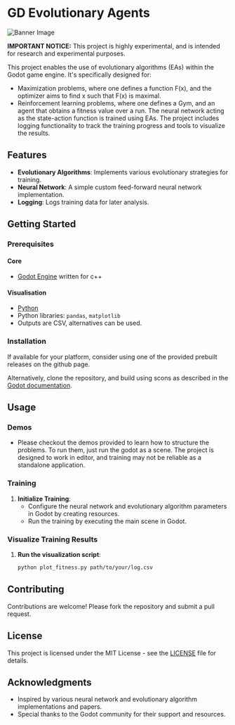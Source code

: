 # GD Evolutionary Agents

![Banner Image](https://github.com/JorisAR/JarEvolutionaryAgents/blob/main/banner.png?raw=true)

**IMPORTANT NOTICE:**
This project is highly experimental, and is intended for research and experimental purposes.

This project enables the use of evolutionary algorithms (EAs) within the Godot game engine. It's specifically designed for:
- Maximization problems, where one defines a function F(x), and the optimizer aims to find x such that F(x) is maximal.
- Reinforcement learning problems, where one defines a Gym, and an agent that obtains a fitness value over a run. The neural network acting as the state-action function is trained using EAs.
The project includes logging functionality to track the training progress and tools to visualize the results.

## Features

- **Evolutionary Algorithms**: Implements various evolutionary strategies for training.
- **Neural Network**: A simple custom feed-forward neural network implementation.
- **Logging**: Logs training data for later analysis.

## Getting Started

### Prerequisites

#### Core
- [Godot Engine](https://godotengine.org/download) written for c++

#### Visualisation
- [Python](https://www.python.org/downloads/)
- Python libraries: `pandas`, `matplotlib`
- Outputs are CSV, alternatives can be used.

### Installation

If available for your platform, consider using one of the provided prebuilt releases on the github page.

Alternatively, clone the repository, and build using scons as described in the [Godot documentation](https://docs.godotengine.org/en/stable/tutorials/scripting/gdextension/gdextension_cpp_example.html).

## Usage
### Demos
- Please checkout the demos provided to learn how to structure the problems. To run them, just run the godot as a scene. The project is designed to work in editor, and training may not be reliable as a standalone application.

### Training

1. **Initialize Training**:
   - Configure the neural network and evolutionary algorithm parameters in Godot by creating resources.
   - Run the training by executing the main scene in Godot.

### Visualize Training Results

1. **Run the visualization script**:
   ```sh
   python plot_fitness.py path/to/your/log.csv
   ```

## Contributing

Contributions are welcome! Please fork the repository and submit a pull request.

## License

This project is licensed under the MIT License - see the [LICENSE](LICENSE) file for details.

## Acknowledgments

- Inspired by various neural network and evolutionary algorithm implementations and papers.
- Special thanks to the Godot community for their support and resources.
